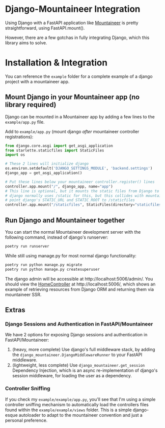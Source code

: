 # Django-Mountaineer Integration 

Using Django with a FastAPI application like [Mountaineer](https://mountaineer.sh) is pretty straightforward, using FastAPI.mount().

However, there are a few gotchas in fully integrating Django, which this library aims to solve.

# Installation & Integration

You can reference the `example` folder for a complete example of a django project with a mountaineer app.

## Mount Django in your Mountaineer app (no library required)

Django can be mounted in a Mountaineer app by adding a few lines to the `example/app.py` file.

Add to `example/app.py` (mount django *after* mountaineer controller registrations):

```python
from django.core.asgi import get_asgi_application
from starlette.staticfiles import StaticFiles
import os

# These 2 lines will initialize django
os.environ.setdefault('DJANGO_SETTINGS_MODULE', 'backend.settings')
django_app = get_asgi_application()

# Put these lines below your mountaineer controller.register() lines
controller.app.mount("/", django_app, name="app")
# This line is optional, but it mounts the static files from Django to the mountaineer app
# django normally uses /static for this, but this collides with mountaineer, so we should
# point django's STATIC_URL and STATIC_ROOT to /staticfiles
controller.app.mount("/staticfiles", StaticFiles(directory="staticfiles"), name="static")
```

## Run Django and Mountaineer together

You can start the normal Mountaineer development server with the following command, instead of django's runserver:
```bash
poetry run runserver
```

While still using manage.py for most normal django functionality:

```bash
poetry run python manage.py migrate
poetry run python manage.py createsuperuser
```

The django admin will be accessible at http://localhost:5006/admin/.
You should view the [HomeController](/example/example/controllers/home.py) at http://localhost:5006/,
which shows an example of retrieving resources from Django ORM and returning them via mountaineer SSR.

## Extras

### Django Sessions and Authentication in FastAPI/Mountaineer

We have 2 options for exposing Django sessions and authentication in FastAPI/Mountaineer:

1. (heavy, more complete) Use django's full middleware stack, by adding the `django_mountaineer.DjangoMiddlewareRunner` to your FastAPI middleware.
2. (lightweight, less complete) Use `django_mountaineer.get_session` Dependency Injection, which is an async re-implementation of django's session middleware, for loading the user as a dependency.


### Controller Sniffing
If you check my `example/example/app.py`, you'll see that I'm using a simple controller sniffing mechanism to automatically
load the controllers files found within the `example/example/views` folder.
This is a simple django-esque autoloader to adapt to the mountaineer convention and just a personal preference.